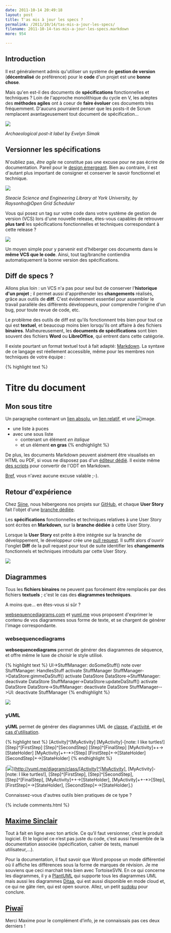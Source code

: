 ```yaml
---
date: 2011-10-14 20:49:18
layout: post
title: T'as mis à jour les specs ?
permalink: /2011/10/14/tas-mis-a-jour-les-specs/
filename: 2011-10-14-tas-mis-a-jour-les-specs.markdown
more: 954

---
```


## Introduction





Il est généralement admis qu'utiliser un système de **gestion de version** (**décentralisé** de préférence) pour le **code** d'un projet est une **bonne chose**.



Mais qu'en est-il des documents de **spécifications** fonctionnelles et techniques ? Loin de l'approche monolithique du cycle en V, les adeptes des **méthodes agiles** ont à coeur de **faire évoluer** ces documents très fréquemment. D'aucuns pourraient penser que les posts-it de Scrum remplacent avantageusement tout document de spécification...



[![](/static/blog_img/Archaeological_post-it_label_-_geograph.org.uk_-_1303183.jpeg)](https://secure.wikimedia.org/wikipedia/commons/wiki/File:Archaeological_post-it_label_-_geograph.org.uk_-_1303183.jpg)

_Archaeological post-it label by Evelyn Simak_





## Versionner les spécifications





N'oubliez pas, _être agile_ ne constitue pas une excuse pour ne pas écrire de documentation. Pareil pour le [design émergeant](http://en.wikipedia.org/wiki/Emergent_Design). Bien au contraire, il est d'autant plus important de consigner et conserver le savoir fonctionnel et technique.



[![](/static/blog_img/SteacieLibrary.jpeg)](https://secure.wikimedia.org/wikipedia/commons/wiki/File:SteacieLibrary.jpg)

_Steacie Science and Engineering Library at York University, by Raysonho@Open Grid Scheduler_


Vous qui posez un tag sur votre code dans votre système de gestion de version (VCS) lors d'une nouvelle release, êtes-vous capables de retrouver **plus tard** les spécifications fonctionnelles et techniques correspondant à cette release ?



![](/static/blog_img/git_tag.png)



Un moyen simple pour y parvenir est d'héberger ces documents dans le **même VCS que le code**. Ainsi, tout tag/branche contiendra automatiquement la bonne version des spécifications.





## Diff de specs ?





Allons plus loin : un VCS n'a pas pour seul but de conserver l'**historique d'un projet** ; il permet aussi d'appréhender les **changements** réalisés, grâce aux outils de **diff**. C'est évidemment essentiel pour assembler le travail parallèle des différents développeurs, pour comprendre l'origine d'un bug, pour toute revue de code, etc.



Le problème des outils de diff est qu'ils fonctionnent très bien pour tout ce qui est **textuel**, et beaucoup moins bien lorsqu'ils ont affaire à des fichiers **binaires**. Malheureusement, les **documents de spécifications** sont bien souvent des fichiers **Word** ou **LibreOffice**, qui entrent dans cette catégorie.



Il existe pourtant un format textuel tout à fait adapté: [Markdown](http://fr.wikipedia.org/wiki/Markdown). La syntaxe de ce langage est réellement accessible, même pour les membres non techniques de votre équipe :



{% highlight text %}
# Titre du document
## Mon sous titre

Un paragraphe contenant un [lien absolu](http://www.google.com), un
[lien relatif](../autrePage), et une ![image](image.png).

* une liste à puces
* avec une sous liste
  * contenant un élément *en italique*
  * et un élément **en gras**
{% endhighlight %}



De plus, les documents Markdown peuvent aisément être visualisés en HTML ou PDF, si vous ne disposez pas d'un [éditeur dédié](http://mouapp.com/). Il existe même [des scripts](http://freewisdom.org/projects/python-markdown/odt2txt) pour convertir de l'ODT en Markdown.



[Bref](http://www.canalplus.fr/c-divertissement/pid3848-c-bref.html?tab=1), vous n'avez aucune excuse valable ;-).





## Retour d'expérience





Chez [Siine](http://www.siine.com), nous hébergeons nos projets sur [GitHub](http://github.com), et chaque **User Story** fait l'objet d'une [branche dédiée](http://blog.piwai.info/2011/10/09/roooh-jai-encore-oublie-ma-branche-git/).



Les **spécifications** fonctionnelles et techniques relatives à une User Story sont écrites en **Markdown**, sur la **branche dédiée** à cette User Story. 



Lorsque la **User Story** est prête à être intégrée sur la branche de développement, le développeur crée une [pull request](http://help.github.com/send-pull-requests/). Il suffit alors d'ouvrir l'onglet **Diff** de la pull request pour tout de suite identifier les **changements** fonctionnels et techniques introduits par cette User Story.



![](/static/blog_img/spec_diff.png)





## Diagrammes





Tous les **fichiers binaires** ne peuvent pas forcément être remplacés par des fichiers **textuels** ; c'est le cas des **diagrammes techniques**.



A moins que... en êtes-vous si sûr ?



[websequencediagrams.com](http://websequencediagrams.com) et [yuml.me](http://yuml.me) vous proposent d'exprimer le contenu de vos diagrammes sous forme de texte, et se chargent de générer l'image correspondante.





### websequencediagrams





**websequencediagrams** permet de générer des diagrammes de séquence, et offre même le luxe de choisir le style utilisé.



{% highlight text %}
UI->StuffManager: doSomeStuff()
note over StuffManager: HandlesStuff
activate StuffManager
StuffManager->DataStore:gimmeDaStuff()
activate DataStore
DataStore->StuffManager:
deactivate DataStore
StuffManager->DataStore:updateDaStuff()
activate DataStore
DataStore->StuffManager:
deactivate DataStore
StuffManager-->UI:
deactivate StuffManager
{% endhighlight %}



[![](/static/blog_img/websequencediagrams1.png)](http://www.websequencediagrams.com/?lz=VUktPlN0dWZmTWFuYWdlcjogZG9Tb21lAA8FKCkKbm90ZSBvdmVyIAAYDkhhbmRsZXMANgUKYWN0aXZhdGUAFw0KAEsMLT5EYXRhU3RvcmU6Z2ltbWVEYQBaCAA0CQAZCQoAIwkAgQ0PCmRlABsTAFAYdXBkYXQAEFktPlVJAIEEDQCCOgw&s=qsd)





### yUML





**yUML** permet de générer des diagrammes UML de [classe](http://yuml.me/diagram/class/draw), d'[activité](http://yuml.me/diagram/activity/draw), et de [cas d'utilisation](http://yuml.me/diagram/usecase/draw).



{% highlight text %}
[Activity]^[MyActivity]
[MyActivity]-[note: I like turtles!]
[Step]^[FirstStep]
[Step]^[SecondStep]
[Step]^[FinalStep]
[MyActivity]++->[StateHolder]
[MyActivity]++-*>[Step]
[FirstStep]+->[StateHolder]
[SecondStep]+->[StateHolder]
{% endhighlight %}



[![](/static/blog_img/yuml_class.png)](http://yuml.me/diagram/class/[Activity]^[MyActivity], [MyActivity]-[note: I like turtles!], [Step]^[FirstStep], [Step]^[SecondStep], [Step]^[FinalStep], [MyActivity]++->[StateHolder], [MyActivity]++-*>[Step], [FirstStep]+->[StateHolder], [SecondStep]+->[StateHolder].)



Connaissez-vous d'autres outils bien pratiques de ce type ?

{% include comments.html %}

## [Maxime Sinclair](http://eclectic.eklablog.com/)

Tout à fait en ligne avec ton article. Ce qu’il faut versionner, c’est le produit logiciel. Et le logiciel ce n’est pas juste du code, c’est aussi l’ensemble de la documentation associée (spécification, cahier de tests, manuel utilisateur,…).

Pour la documentation, il faut savoir que Word propose un mode différentiel où il affiche les différences sous la forme de marques de révision. Je me souviens que ceci marchait très bien avec TortoiseSVN.
En ce qui concerne les diagrammes, il y a [PlantUML](http://plantuml.sourceforge.net) qui supporte tous les diagrammes UML mais aussi les diagrammes [Ditaa](http://ditaa.sourceforge.net), qui est aussi disponible en mode cloud et, ce qui ne gâte rien, qui est open source.
Allez, un petit [sudoku](http://www.plantuml.com/plantuml/img/AovDoSyk1G00) pour conclure.

## [Piwaï](/contact.html)
Merci Maxime pour le complément d’info, je ne connaissais pas ces deux derniers !